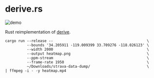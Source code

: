 # derive.rs

![demo](https://i.imgur.com/SXYasIX.gif)

Rust reimplementation of [derive](https://github.com/erik/derive).

```
cargo run --release --                                           \
          --bounds '34.205911 -119.009399 33.709276 -118.026123' \
          --width 2000                                           \
          --output heatmap.png                                   \
          --ppm-stream                                           \
          --frame-rate 1950                                      \
          ~/Downloads/strava-data-dump/                          \
| ffmpeg -i - -y heatmap.mp4
```
